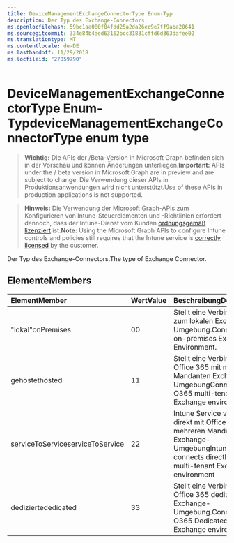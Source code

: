 ```yaml
---
title: DeviceManagementExchangeConnectorType Enum-Typ
description: Der Typ des Exchange-Connectors.
ms.openlocfilehash: 59bc1aa080f84fdd25a2da26ec9e7ff9aba20641
ms.sourcegitcommit: 334e84b4aed63162bcc31831cffd6d363dafee02
ms.translationtype: MT
ms.contentlocale: de-DE
ms.lasthandoff: 11/29/2018
ms.locfileid: "27059790"
---
```

# <a name="devicemanagementexchangeconnectortype-enum-type"></a><span data-ttu-id="3289e-103">DeviceManagementExchangeConnectorType Enum-Typ</span><span class="sxs-lookup"><span data-stu-id="3289e-103">deviceManagementExchangeConnectorType enum type</span></span>

> <span data-ttu-id="3289e-104">**Wichtig:** Die APIs der /Beta-Version in Microsoft Graph befinden sich in der Vorschau und können Änderungen unterliegen.</span><span class="sxs-lookup"><span data-stu-id="3289e-104">**Important:** APIs under the / beta version in Microsoft Graph are in preview and are subject to change.</span></span> <span data-ttu-id="3289e-105">Die Verwendung dieser APIs in Produktionsanwendungen wird nicht unterstützt.</span><span class="sxs-lookup"><span data-stu-id="3289e-105">Use of these APIs in production applications is not supported.</span></span>

> <span data-ttu-id="3289e-106">**Hinweis:** Die Verwendung der Microsoft Graph-APIs zum Konfigurieren von Intune-Steuerelementen und -Richtlinien erfordert dennoch, dass der Intune-Dienst vom Kunden [ordnungsgemäß lizenziert](https://go.microsoft.com/fwlink/?linkid=839381) ist.</span><span class="sxs-lookup"><span data-stu-id="3289e-106">**Note:** Using the Microsoft Graph APIs to configure Intune controls and policies still requires that the Intune service is [correctly licensed](https://go.microsoft.com/fwlink/?linkid=839381) by the customer.</span></span>

<span data-ttu-id="3289e-107">Der Typ des Exchange-Connectors.</span><span class="sxs-lookup"><span data-stu-id="3289e-107">The type of Exchange Connector.</span></span>
## <a name="members"></a><span data-ttu-id="3289e-108">Elemente</span><span class="sxs-lookup"><span data-stu-id="3289e-108">Members</span></span>
|<span data-ttu-id="3289e-109">Element</span><span class="sxs-lookup"><span data-stu-id="3289e-109">Member</span></span>|<span data-ttu-id="3289e-110">Wert</span><span class="sxs-lookup"><span data-stu-id="3289e-110">Value</span></span>|<span data-ttu-id="3289e-111">Beschreibung</span><span class="sxs-lookup"><span data-stu-id="3289e-111">Description</span></span>|
|:---|:---|:---|
|<span data-ttu-id="3289e-112">"lokal"</span><span class="sxs-lookup"><span data-stu-id="3289e-112">onPremises</span></span>|<span data-ttu-id="3289e-113">0</span><span class="sxs-lookup"><span data-stu-id="3289e-113">0</span></span>|<span data-ttu-id="3289e-114">Stellt eine Verbindung zum lokalen Exchange-Umgebung.</span><span class="sxs-lookup"><span data-stu-id="3289e-114">Connects to on-premises Exchange Environment.</span></span>|
|<span data-ttu-id="3289e-115">gehostet</span><span class="sxs-lookup"><span data-stu-id="3289e-115">hosted</span></span>|<span data-ttu-id="3289e-116">1</span><span class="sxs-lookup"><span data-stu-id="3289e-116">1</span></span>|<span data-ttu-id="3289e-117">Stellt eine Verbindung mit Office 365 mit mehreren Mandanten Exchange-Umgebung</span><span class="sxs-lookup"><span data-stu-id="3289e-117">Connects to O365 multi-tenant Exchange environment</span></span>|
|<span data-ttu-id="3289e-118">serviceToService</span><span class="sxs-lookup"><span data-stu-id="3289e-118">serviceToService</span></span>|<span data-ttu-id="3289e-119">2</span><span class="sxs-lookup"><span data-stu-id="3289e-119">2</span></span>|<span data-ttu-id="3289e-120">Intune Service verbindet direkt mit Office 365 mit mehreren Mandanten Exchange-Umgebung</span><span class="sxs-lookup"><span data-stu-id="3289e-120">Intune Service connects directly to O365 multi-tenant Exchange environment</span></span>|
|<span data-ttu-id="3289e-121">dedizierte</span><span class="sxs-lookup"><span data-stu-id="3289e-121">dedicated</span></span>|<span data-ttu-id="3289e-122">3</span><span class="sxs-lookup"><span data-stu-id="3289e-122">3</span></span>|<span data-ttu-id="3289e-123">Stellt eine Verbindung zu Office 365 dedizierte Exchange-Umgebung.</span><span class="sxs-lookup"><span data-stu-id="3289e-123">Connects to O365 Dedicated Exchange environment.</span></span>|





